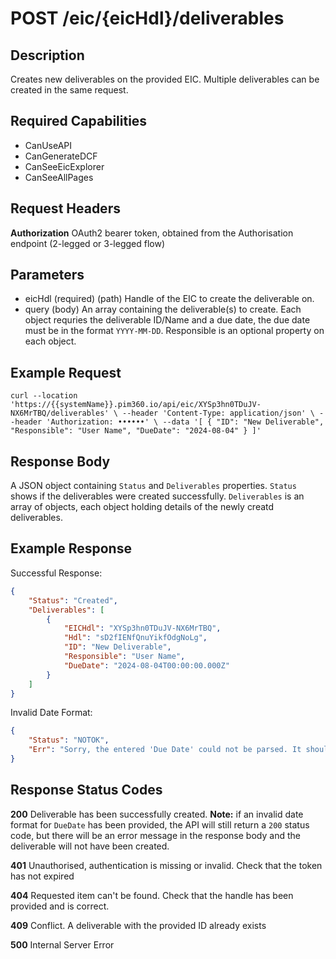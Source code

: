 # POST /eic/{eicHdl}/deliverables

## Description
Creates new deliverables on the provided EIC. Multiple deliverables can be created in the same request.

## Required Capabilities
* CanUseAPI
* CanGenerateDCF
* CanSeeEicExplorer
* CanSeeAllPages

## Request Headers

**Authorization** OAuth2 bearer token, obtained from the Authorisation endpoint (2-legged or 3-legged flow)

## Parameters
* eicHdl (required) (path) Handle of the EIC to create the deliverable on.
* query (body) An array containing the deliverable(s) to create. Each object requries the deliverable ID/Name and a due date, the due date must be in the format `YYYY-MM-DD`. Responsible is an optional property on each object.


## Example Request
`
curl --location 'https://{{systemName}}.pim360.io/api/eic/XYSp3hn0TDuJV-NX6MrTBQ/deliverables' \
--header 'Content-Type: application/json' \
--header 'Authorization: ••••••' \
--data '[
    {
        "ID": "New Deliverable",
        "Responsible": "User Name",
        "DueDate": "2024-08-04"
    }
]'
`

## Response Body
A JSON object containing `Status` and `Deliverables` properties. `Status` shows if the deliverables were created successfully. `Deliverables` is an array of objects, each object holding details of the newly creatd deliverables.

## Example Response
Successful Response:

```JSON
{
    "Status": "Created",
    "Deliverables": [
        {
            "EICHdl": "XYSp3hn0TDuJV-NX6MrTBQ",
            "Hdl": "sD2fIENfQnuYikfOdgNoLg",
            "ID": "New Deliverable",
            "Responsible": "User Name",
            "DueDate": "2024-08-04T00:00:00.000Z"
        }
    ]
}
```

Invalid Date Format:

```JSON
{
    "Status": "NOTOK",
    "Err": "Sorry, the entered 'Due Date' could not be parsed. It should be in 'YYYY-MM-DD' format."
}
```

## Response Status Codes
**200** Deliverable has been successfully created. **Note:** if an invalid date format for `DueDate` has been provided, the API will still return a `200` status code, but there will be an error message in the response body and the deliverable will not have been created.

**401** Unauthorised, authentication is missing or invalid. Check that the token has not expired

**404** Requested item can't be found. Check that the handle has been provided and is correct.

**409** Conflict. A deliverable with the provided ID already exists

**500** Internal Server Error


